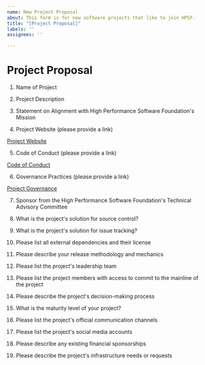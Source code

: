 ```yaml
---
name: New Project Proposal
about: This form is for new software projects that like to join HPSF.
title: "[Project Proposal]"
labels: ''
assignees: ''

---
```


# Project Proposal

1. Name of Project

2. Project Description

3. Statement on Alignment with High Performance Software Foundation's Mission

4. Project Website (please provide a link)

[Project Website](https://www.yoursite.org)

5. Code of Conduct (please provide a link)

[Code of Conduct](https://www.codeofconduct.org)

6. Governance Practices (please provide a link)

[Project Governance](https://www.projectgovernance.org)

7. Sponsor from the High Performance Software Foundation's Technical Advisory Committee

8. What is the project's solution for source control?

9. What is the project's solution for issue tracking?

10. Please list all external dependencies and their license

11. Please describe your release methodology and mechanics

12. Please list the project's leadership team

13. Please list the project members with access to commit to the mainline of the project

14. Please describe the project's decision-making process

15. What is the maturity level of your project?

16. Please list the project's official communication channels

17. Please list the project's social media accounts

18. Please describe any existing financial sponsorships

19. Please describe the project's infrastructure needs or requests
